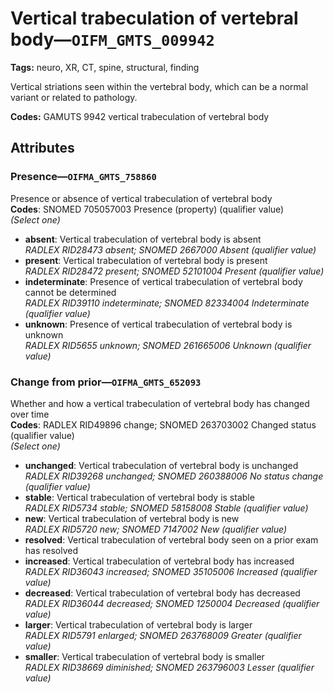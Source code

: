 # Vertical trabeculation of vertebral body—`OIFM_GMTS_009942`

**Tags:** neuro, XR, CT, spine, structural, finding

Vertical striations seen within the vertebral body, which can be a normal variant or related to pathology.

**Codes:** GAMUTS 9942 vertical trabeculation of vertebral body

## Attributes

### Presence—`OIFMA_GMTS_758860`

Presence or absence of vertical trabeculation of vertebral body  
**Codes**: SNOMED 705057003 Presence (property) (qualifier value)  
*(Select one)*

- **absent**: Vertical trabeculation of vertebral body is absent  
_RADLEX RID28473 absent; SNOMED 2667000 Absent (qualifier value)_
- **present**: Vertical trabeculation of vertebral body is present  
_RADLEX RID28472 present; SNOMED 52101004 Present (qualifier value)_
- **indeterminate**: Presence of vertical trabeculation of vertebral body cannot be determined  
_RADLEX RID39110 indeterminate; SNOMED 82334004 Indeterminate (qualifier value)_
- **unknown**: Presence of vertical trabeculation of vertebral body is unknown  
_RADLEX RID5655 unknown; SNOMED 261665006 Unknown (qualifier value)_

### Change from prior—`OIFMA_GMTS_652093`

Whether and how a vertical trabeculation of vertebral body has changed over time  
**Codes**: RADLEX RID49896 change; SNOMED 263703002 Changed status (qualifier value)  
*(Select one)*

- **unchanged**: Vertical trabeculation of vertebral body is unchanged  
_RADLEX RID39268 unchanged; SNOMED 260388006 No status change (qualifier value)_
- **stable**: Vertical trabeculation of vertebral body is stable  
_RADLEX RID5734 stable; SNOMED 58158008 Stable (qualifier value)_
- **new**: Vertical trabeculation of vertebral body is new  
_RADLEX RID5720 new; SNOMED 7147002 New (qualifier value)_
- **resolved**: Vertical trabeculation of vertebral body seen on a prior exam has resolved  
- **increased**: Vertical trabeculation of vertebral body has increased  
_RADLEX RID36043 increased; SNOMED 35105006 Increased (qualifier value)_
- **decreased**: Vertical trabeculation of vertebral body has decreased  
_RADLEX RID36044 decreased; SNOMED 1250004 Decreased (qualifier value)_
- **larger**: Vertical trabeculation of vertebral body is larger  
_RADLEX RID5791 enlarged; SNOMED 263768009 Greater (qualifier value)_
- **smaller**: Vertical trabeculation of vertebral body is smaller  
_RADLEX RID38669 diminished; SNOMED 263796003 Lesser (qualifier value)_